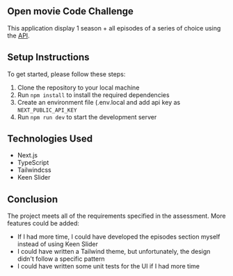 ## Open movie Code Challenge
This application display 1 season + all episodes of a series of choice using the [API](http://www.omdbapi.com/).

## Setup Instructions
To get started, please follow these steps:

1. Clone the repository to your local machine
2. Run `npm install` to install the required dependencies
3. Create an environment file (.env.local and add api key as `NEXT_PUBLIC_API_KEY`
4. Run `npm run dev` to start the development server

## Technologies Used
- Next.js
- TypeScript
- Tailwindcss
- Keen Slider

## Conclusion
The project meets all of the requirements specified in the assessment. More features could be added:
- If I had more time, I could have developed the episodes section myself instead of using Keen Slider
- I could have written a Tailwind theme, but unfortunately, the design didn't follow a specific pattern
- I could have written some unit tests for the UI if I had more time 